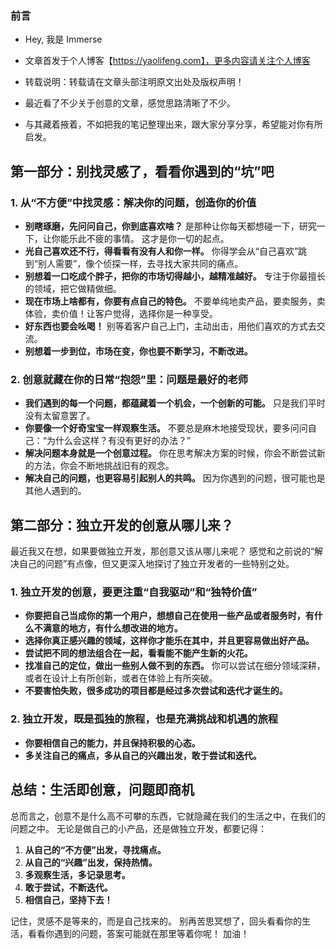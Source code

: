 ### 前言

-   Hey, 我是 Immerse
-   文章首发于个人博客【https://yaolifeng.com】，更多内容请关注个人博客
-   转载说明：转载请在文章头部注明原文出处及版权声明！

-   最近看了不少关于创意的文章，感觉思路清晰了不少。

-   与其藏着掖着，不如把我的笔记整理出来，跟大家分享分享，希望能对你有所启发。

## 第一部分：别找灵感了，看看你遇到的“坑”吧

### 1. 从“不方便”中找灵感：解决你的问题，创造你的价值

-   **别瞎琢磨，先问问自己，你到底喜欢啥？** 是那种让你每天都想碰一下，研究一下，让你能乐此不疲的事情。 这才是你一切的起点。
-   **光自己喜欢还不行，得看看有没有人和你一样。** 你得学会从“自己喜欢”跳到“别人需要”，像个侦探一样，去寻找大家共同的痛点。
-   **别想着一口吃成个胖子，把你的市场切得越小，越精准越好。** 专注于你最擅长的领域，把它做精做细。
-   **现在市场上啥都有，你要有点自己的特色。** 不要单纯地卖产品，要卖服务，卖体验，卖价值！让客户觉得，选择你是一种享受。
-   **好东西也要会吆喝！** 别等着客户自己上门，主动出击，用他们喜欢的方式去交流。
-   **别想着一步到位，市场在变，你也要不断学习，不断改进。**

### 2. 创意就藏在你的日常“抱怨”里：问题是最好的老师

-   **我们遇到的每一个问题，都蕴藏着一个机会，一个创新的可能。** 只是我们平时没有太留意罢了。
-   **你要像一个好奇宝宝一样观察生活。** 不要总是麻木地接受现状，要多问问自己：“为什么会这样？有没有更好的办法？”
-   **解决问题本身就是一个创意过程。** 你在思考解决方案的时候，你会不断尝试新的方法，你会不断地挑战旧有的观念。
-   **解决自己的问题，也更容易引起别人的共鸣。** 因为你遇到的问题，很可能也是其他人遇到的。

## 第二部分：独立开发的创意从哪儿来？

最近我又在想，如果要做独立开发，那创意又该从哪儿来呢？ 感觉和之前说的“解决自己的问题”有点像，但又更深入地探讨了独立开发者的一些特别之处。

### 1. 独立开发的创意，要更注重“自我驱动”和“独特价值”

-   **你要把自己当成你的第一个用户，想想自己在使用一些产品或者服务时，有什么不满意的地方，有什么想改进的地方。**
-   **选择你真正感兴趣的领域，这样你才能乐在其中，并且更容易做出好产品。**
-   **尝试把不同的想法组合在一起，看看能不能产生新的火花。**
-   **找准自己的定位，做出一些别人做不到的东西。** 你可以尝试在细分领域深耕，或者在设计上有所创新，或者在体验上有所突破。
-   **不要害怕失败，很多成功的项目都是经过多次尝试和迭代才诞生的。**

### 2. 独立开发，既是孤独的旅程，也是充满挑战和机遇的旅程

-   **你要相信自己的能力，并且保持积极的心态。**
-   **多关注自己的痛点，多从自己的兴趣出发，敢于尝试和迭代。**

## 总结：生活即创意，问题即商机

总而言之，创意不是什么高不可攀的东西，它就隐藏在我们的生活之中，在我们的问题之中。 无论是做自己的小产品，还是做独立开发，都要记得：

1.  **从自己的“不方便”出发，寻找痛点。**
2.  **从自己的“兴趣”出发，保持热情。**
3.  **多观察生活，多记录思考。**
4.  **敢于尝试，不断迭代。**
5.  **相信自己，坚持下去！**

记住，灵感不是等来的，而是自己找来的。 别再苦思冥想了，回头看看你的生活，看看你遇到的问题，答案可能就在那里等着你呢！ 加油！

